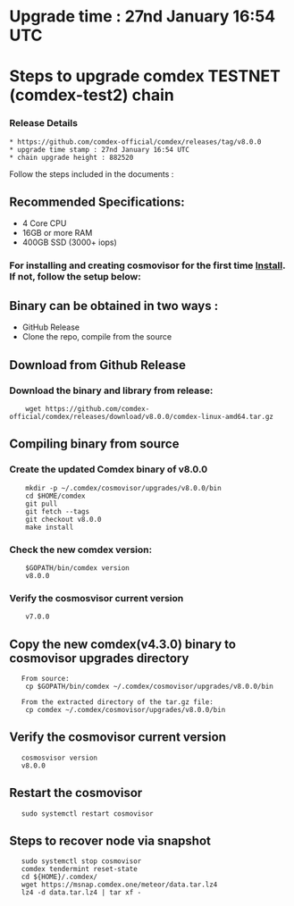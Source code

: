 # Upgrade time : 27nd January 16:54 UTC 

# Steps to upgrade comdex TESTNET (comdex-test2) chain

### Release Details
    * https://github.com/comdex-official/comdex/releases/tag/v8.0.0
    * upgrade time stamp : 27nd January 16:54 UTC  
    * chain upgrade height : 882520

Follow the steps included in the documents :

## Recommended Specifications:
   * 4 Core CPU
   * 16GB or more RAM
   * 400GB SSD (3000+ iops)

### For installing and creating cosmovisor for the first time [Install](https://github.com/comdex-official/networks/blob/main/testnet/cosmovisor-setup.md). If not, follow the setup below:

## Binary can be obtained in two ways :
   * GitHub Release 
   * Clone the repo, compile from the source

## Download from Github Release

### Download the binary and library from release:

```shell
    wget https://github.com/comdex-official/comdex/releases/download/v8.0.0/comdex-linux-amd64.tar.gz
```

## Compiling binary from source

### Create the updated Comdex binary of v8.0.0

```shell
    mkdir -p ~/.comdex/cosmovisor/upgrades/v8.0.0/bin
    cd $HOME/comdex
    git pull
    git fetch --tags
    git checkout v8.0.0
    make install
```

### Check the new comdex version:

```shell
    $GOPATH/bin/comdex version
    v8.0.0
```
       

### Verify the cosmosvisor current version

```shell
    v7.0.0
```

## Copy the new comdex(v4.3.0) binary to cosmovisor upgrades directory

```shell 
   From source:
    cp $GOPATH/bin/comdex ~/.comdex/cosmovisor/upgrades/v8.0.0/bin
    
   From the extracted directory of the tar.gz file:
    cp comdex ~/.comdex/cosmovisor/upgrades/v8.0.0/bin
```

## Verify the cosmovisor current version

```shell
   cosmosvisor version
   v8.0.0
```

## Restart the cosmovisor

```shell
   sudo systemctl restart cosmovisor
```
 
## Steps to recover node via snapshot

```shell
   sudo systemctl stop cosmovisor
   comdex tendermint reset-state
   cd ${HOME}/.comdex/
   wget https://msnap.comdex.one/meteor/data.tar.lz4
   lz4 -d data.tar.lz4 | tar xf -
```
